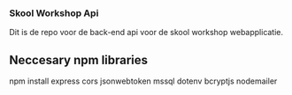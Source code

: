 ### Skool Workshop Api

Dit is de repo voor de back-end api voor de skool workshop webapplicatie.

## Neccesary npm libraries

npm install express cors jsonwebtoken mssql dotenv bcryptjs nodemailer
